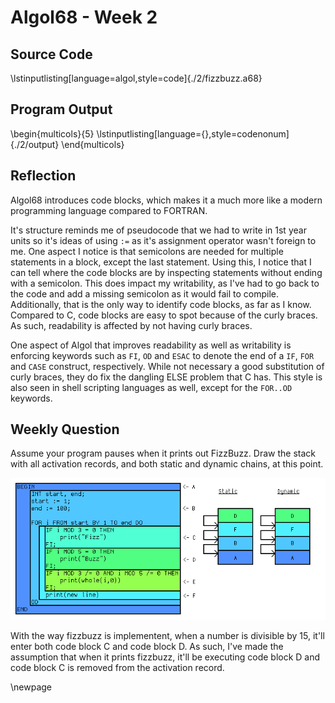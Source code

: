 # Algol68 - Week 2
## Source Code
\lstinputlisting[language=algol,style=code]{./2/fizzbuzz.a68}


## Program Output
\begin{multicols}{5}
\lstinputlisting[language={},style=codenonum]{./2/output}
\end{multicols}


## Reflection

Algol68 introduces code blocks, which makes it a much more like a modern
programming language compared to FORTRAN.

It's structure reminds me of pseudocode that we had to write in 1st year units
so it's ideas of using `:=` as it's assignment operator wasn't foreign to me.
One aspect I notice is that semicolons are needed for multiple statements in a
block, except the last statement. Using this, I notice that I can tell where
the code blocks are by inspecting statements without ending with a semicolon.
This does impact my writability, as I've had to go back to the code and add a
missing semicolon as it would fail to compile. Additionally, that is the only
way to identify code blocks, as far as I know. Compared to C, code blocks are
easy to spot because of the curly braces. As such, readability is affected by
not having curly braces.

One aspect of Algol that improves readability as well as writability is
enforcing keywords such as `FI`, `OD` and `ESAC` to denote the end of a `IF`,
`FOR` and `CASE` construct, respectively. While not necessary a good
substitution of curly braces, they do fix the dangling ELSE problem that C has.
This style is also seen in shell scripting languages as well, except for the
`FOR..OD` keywords.


## Weekly Question
Assume your program pauses when it prints out FizzBuzz. Draw the stack with all
activation records, and both static and dynamic chains, at this point.

![](./2/Activation_Record.png "Activation Record")

With the way fizzbuzz is implementent, when a number is divisible by 15, it'll
enter both code block C and code block D. As such, I've made the assumption
that when it prints fizzbuzz, it'll be executing code block D and code block C
is removed from the activation record.

\newpage
